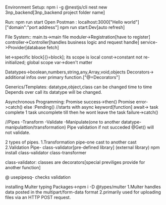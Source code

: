 Environment Setup:
npm i -g @nestjs/cli
nest new 3np_backend[3np_backend project folder name]

Run:
npm run start
Open Postman : localhost:3000["Hello world"]["domain":"port address"]
npm run start:Dev[auto refresh]

File System::
main.ts->main file
moduler->Registration[have to register]
controller->Controller[handles business logic and request handle]
service->Provider[database fetch]

let->specific block[{}=block]; its scope is local 
const->constant not re-initialized; global scope
var->doen't matter

Datatypes->boolean,numbers,string,any,Array,void,objects
Decorators-> additional infos over primary function.["@=Decorators"]

Generics/Templates:
       datatype,object,class can be changed time to time
       Depends over call its datatype will be  changed.

Asynchronous Programming:
       Promise success->then()
       Promise error->catch()
       else :Pending()
       //starts with async keyword[function]
       await-> task complete 1 task uncomplete till then he wont leave the task
       failure->catch()

 //Pipes
 -Transform
 -Validate
 -Manipulate(one to another datatype-manipulattion/transformation)
 Pipe validation if not succeded @Get() will not validate.

 2 types of pipes.
 1.Transformation pipe-one cast to another cast
 2.Validation Pipe-
 class-validator[pre-defined library] (external library)
 npm install class-validator class-transformer

 class-validator:
 classes are decorators[special previliges provide for another function]

@ usepipesq- checks validation

installing Multer typing Packages->npm i -D @types/multer
1.Multer handles data posted in the multipart/form-data format
2.primarily used for uploading files via an HTTP POST request.

